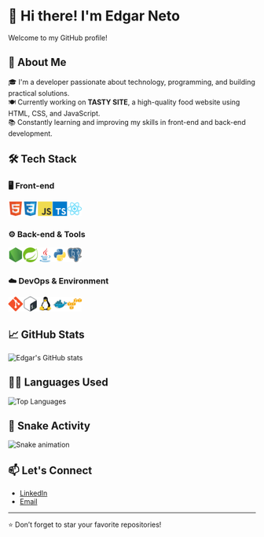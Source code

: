# 👋 Hi there! I'm Edgar Neto

Welcome to my GitHub profile!

## 🚀 About Me

🎓 I'm a developer passionate about technology, programming, and building practical solutions.  
🍽️ Currently working on **TASTY SITE**, a high-quality food website using HTML, CSS, and JavaScript.  
📚 Constantly learning and improving my skills in front-end and back-end development.

## 🛠️ Tech Stack

### 🖥️ Front-end
<img align="left" alt="HTML" width="30px" src="https://raw.githubusercontent.com/devicons/devicon/master/icons/html5/html5-original.svg" />
<img align="left" alt="CSS" width="30px" src="https://raw.githubusercontent.com/devicons/devicon/master/icons/css3/css3-original.svg" />
<img align="left" alt="JavaScript" width="30px" src="https://raw.githubusercontent.com/devicons/devicon/master/icons/javascript/javascript-original.svg" />
<img align="left" alt="TypeScript" width="30px" src="https://raw.githubusercontent.com/devicons/devicon/master/icons/typescript/typescript-original.svg" />
<img align="left" alt="React" width="30px" src="https://raw.githubusercontent.com/devicons/devicon/master/icons/react/react-original.svg" />
<br/><br/>

### ⚙️ Back-end & Tools
<img align="left" alt="Node.js" width="30px" src="https://raw.githubusercontent.com/devicons/devicon/master/icons/nodejs/nodejs-original.svg" />
<img align="left" alt="Spring Boot" width="30px" src="https://raw.githubusercontent.com/devicons/devicon/master/icons/spring/spring-original.svg" />
<img align="left" alt="Java" width="30px" src="https://raw.githubusercontent.com/devicons/devicon/master/icons/java/java-original.svg" />
<img align="left" alt="Python" width="30px" src="https://raw.githubusercontent.com/devicons/devicon/master/icons/python/python-original.svg" />
<img align="left" alt="PostgreSQL" width="30px" src="https://raw.githubusercontent.com/devicons/devicon/master/icons/postgresql/postgresql-original.svg" />
<br/><br/>

### ☁️ DevOps & Environment
<img align="left" alt="Git" width="30px" src="https://raw.githubusercontent.com/devicons/devicon/master/icons/git/git-original.svg" />
<img align="left" alt="Bash" width="30px" src="https://raw.githubusercontent.com/devicons/devicon/master/icons/bash/bash-original.svg" />
<img align="left" alt="Linux" width="30px" src="https://raw.githubusercontent.com/devicons/devicon/master/icons/linux/linux-original.svg" />
<img align="left" alt="Docker" width="30px" src="https://raw.githubusercontent.com/devicons/devicon/master/icons/docker/docker-original.svg" />
<img align="left" alt="AWS" width="30px" src="https://raw.githubusercontent.com/devicons/devicon/master/icons/amazonwebservices/amazonwebservices-original.svg" />
<br/><br/>

## 📈 GitHub Stats

![Edgar's GitHub stats](https://github-readme-stats.vercel.app/api?username=edgarneto12&show_icons=true&theme=tokyonight)

## 🧑‍💻 Languages Used

![Top Languages](https://github-readme-stats.vercel.app/api/top-langs/?username=edgarneto12&layout=compact&theme=tokyonight)

## 🐍 Snake Activity

![Snake animation](https://github.com/edgarneto/edgarneto12/blob/output/github-contribution-grid-snake.svg)

## 📫 Let's Connect

- [LinkedIn](https://www.linkedin.com/in/edgar-neto-6a395a265)
- [Email](mailto:edgarneto789@gmail.com)

---

⭐️ Don’t forget to star your favorite repositories!
